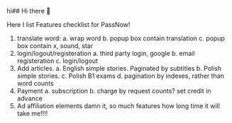 hi## Hi there 👋

<!--
**DaisyXten/DaisyXten** is a ✨ _special_ ✨ repository because its `README.md` (this file) appears on your GitHub profile.

Here are some ideas to get you started:

- 🔭 I’m currently working on ...
- 🌱 I’m currently learning ...
- 👯 I’m looking to collaborate on ...
- 🤔 I’m looking for help with ...
- 💬 Ask me about ...
- 📫 How to reach me: ...
- 😄 Pronouns: ...
- ⚡ Fun fact: ...
-->

Here I list Features checklist for PassNow!

1. translate word:
    a. wrap word
    b. popup box contain translation
    c. popup box contain x, sound, star
2. login/logout/registeration
    a. third party login, google
    b. email registeration
    c. login/logout
3. Add articles.
    a. English simple stories. Paginated by subtitles
    b. Polish simple stories.
    c. Polish B1 exams
    d. pagination by indexes, rather than word counts
4. Payment
    a. subscription 
    b. charge by request counts? set credit in advance
5. Ad affiliation elements
damn it, so much features how long time it will take me!!!!
